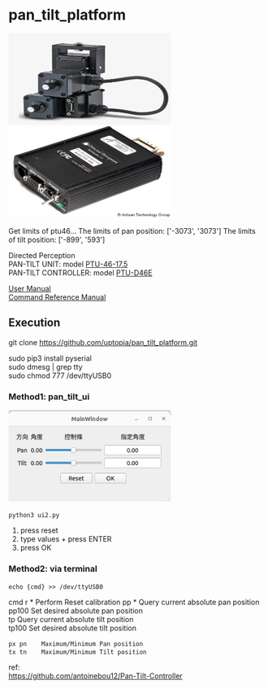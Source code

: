 # pan_tilt_platform  

<img src="readme_img/FLIR PTU E46.jpeg" width="320" height="180"/>
<img src="readme_img/PTU-D46.jpeg" width="320" height="180"/>  

Get limits of ptu46...
The limits of  pan position:  ['-3073', '3073']
The limits of tilt position:  ['-899', '593']

Directed Perception  
PAN-TILT UNIT: model [PTU-46-17.5](https://www.flir.com/products/ptu-e46/?vertical=mcs&segment=oem)  
PAN-TILT CONTROLLER: model [PTU-D46E](https://www.artisantg.com/PLC/72424-1/FLIR-Systems-Directed-Perception-PTU-D46-Computer-Controlled-Pan-Tilt-Unit)  

[User Manual](https://movitherm.com/wp-content/uploads/2018/07/ptu-e46-user-manual.pdf)  
[Command Reference Manual](https://movitherm.com/wp-content/uploads/2017/01/E-Series-Command-Reference-Manual.pdf)   

## Execution
git clone https://github.com/uptopia/pan_tilt_platform.git

sudo pip3 install pyserial  
sudo dmesg | grep tty  
sudo chmod 777 /dev/ttyUSB0  

### Method1: pan_tilt_ui
<div alignleft>
<img src="readme_img/pan_tilt_ui.png" width="320" height="180"/>   

`python3 ui2.py`  

1. press reset  
2. type values + press ENTER  
3. press OK  

### Method2: via terminal
`echo {cmd} >> /dev/ttyUSB0`

cmd
    r *      Perform Reset calibration
    pp *     Query current absolute pan position  
    pp100    Set desired absolute pan position  
    tp       Query current absolute tilt position  
    tp100    Set desired absolute tilt position  
      
    px pn    Maximum/Minimum Pan position  
    tx tn    Maximum/Minimum Tilt position  

ref:  
https://github.com/antoinebou12/Pan-Tilt-Controller  
